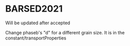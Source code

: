 # BARSED2021

Will be updated after accepted

Change phaseb's "d" for a different grain size. 
It is in the constant/transportProperties  
